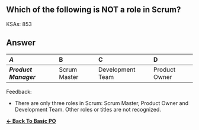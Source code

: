 ## Which of the following is NOT a role in Scrum?

KSAs: 853

## Answer
| ***A*** | B | C | D |
| :--- | :--- | :--- | :--- |
| ***Product Manager*** | Scrum Master | Development Team | Product Owner |


Feedback:

- There are only three roles in Scrum: Scrum Master, Product Owner and Development Team. Other roles or titles are not recognized.

[**<- Back To Basic PO**](../../../Basic_PO.md)


